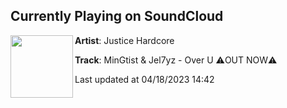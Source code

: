 ## Currently Playing on SoundCloud

[<img align="left" width="100" src="https://i1.sndcdn.com/artworks-nyxcuy0yHyTea2Uz-zJMFzA-t500x500.jpg">](https://soundcloud.com/justicehardcore/jh351)

**Artist**: Justice Hardcore 

**Track**: MinGtist & Jel7yz - Over U ⚠️OUT NOW⚠️

Last updated at 04/18/2023 14:42
